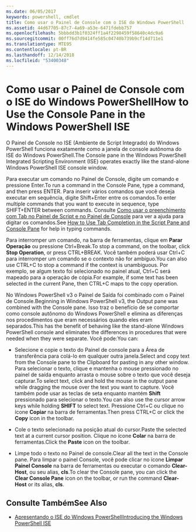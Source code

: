 ```yaml
---
ms.date: 06/05/2017
keywords: powershell, cmdlet
title: Como usar o Painel de Console com o ISE do Windows PowerShell
ms.assetid: 44d67705-87c7-4a69-a53e-6471fdebb757
ms.openlocfilehash: 5bbbdd3b1f0324ff1a4f2298459f58640c4dc9a6
ms.sourcegitcommit: 00ff76d7d9414fe585c04740b739b9cf14d711e1
ms.translationtype: MTE95
ms.contentlocale: pt-BR
ms.lasthandoff: 12/14/2018
ms.locfileid: "53400348"
---
```

# <a name="how-to-use-the-console-pane-in-the-windows-powershell-ise"></a><span data-ttu-id="3d38a-103">Como usar o Painel de Console com o ISE do Windows PowerShell</span><span class="sxs-lookup"><span data-stu-id="3d38a-103">How to Use the Console Pane in the Windows PowerShell ISE</span></span>

<span data-ttu-id="3d38a-104">O Painel de Console no ISE (Ambiente de Script Integrado) do Windows PowerShell funciona exatamente como a janela de console autônoma do ISE do Windows PowerShell.</span><span class="sxs-lookup"><span data-stu-id="3d38a-104">The Console pane in the Windows PowerShell Integrated Scripting Environment (ISE) operates exactly like the stand-alone Windows PowerShell ISE console window.</span></span>

<span data-ttu-id="3d38a-105">Para executar um comando no Painel de Console, digite um comando e pressione Enter.</span><span class="sxs-lookup"><span data-stu-id="3d38a-105">To run a command in the Console Pane, type a command, and then press ENTER.</span></span> <span data-ttu-id="3d38a-106">Para inserir vários comandos que você deseja executar em sequência, digite Shift+Enter entre os comandos.</span><span class="sxs-lookup"><span data-stu-id="3d38a-106">To enter multiple commands that you want to execute in sequence, type SHIFT+ENTER between commands.</span></span> <span data-ttu-id="3d38a-107">Consulte [Como usar o preenchimento com Tab no Painel de Script e no Painel de Console](How-to-Use-Tab-Completion-in-the-Script-Pane-and-Console-Pane.md) para ver a ajuda para digitar os comandos.</span><span class="sxs-lookup"><span data-stu-id="3d38a-107">See [How to Use Tab Completion in the Script Pane and Console Pane](How-to-Use-Tab-Completion-in-the-Script-Pane-and-Console-Pane.md) for help in typing commands.</span></span>

<span data-ttu-id="3d38a-108">Para interromper um comando, na barra de ferramentas, clique em **Parar Operação** ou pressione Ctrl+Break.</span><span class="sxs-lookup"><span data-stu-id="3d38a-108">To stop a command, on the toolbar, click **Stop Operation**, or press CTRL+BREAK.</span></span> <span data-ttu-id="3d38a-109">Você também poderá usar Ctrl+C para interromper um comando se o contexto não for ambíguo.</span><span class="sxs-lookup"><span data-stu-id="3d38a-109">You can also use CTRL+C to stop a command if the context is unambiguous.</span></span> <span data-ttu-id="3d38a-110">Por exemplo, se algum texto foi selecionado no painel atual, Ctrl+C será mapeado para a operação de cópia.</span><span class="sxs-lookup"><span data-stu-id="3d38a-110">For example, if some text has been selected in the current Pane, then CTRL+C maps to the copy operation.</span></span>

<span data-ttu-id="3d38a-111">No Windows PowerShell v3 o Painel de Saída foi combinado com o Painel de Console.</span><span class="sxs-lookup"><span data-stu-id="3d38a-111">Beginning in Windows PowerShell v3, the Output pane was combined with the Console pane.</span></span> <span data-ttu-id="3d38a-112">Isso traz o benefício de se comportar como console autônomo do Windows PowerShell e elimina as diferenças nos procedimentos que eram necessários quando eles eram separados.</span><span class="sxs-lookup"><span data-stu-id="3d38a-112">This has the benefit of behaving like the stand-alone Windows PowerShell console and eliminates the differences in procedures that were needed when they were separate.</span></span> <span data-ttu-id="3d38a-113">Você pode:</span><span class="sxs-lookup"><span data-stu-id="3d38a-113">You can:</span></span>

- <span data-ttu-id="3d38a-114">Selecione e copie o texto do Painel de console para a Área de transferência para colá-lo em qualquer outra janela.</span><span class="sxs-lookup"><span data-stu-id="3d38a-114">Select and copy text from the Console pane to the Clipboard for pasting in any other window.</span></span> <span data-ttu-id="3d38a-115">Para selecionar o texto, clique e mantenha o mouse pressionado no painel de saída enquanto arrasta o mouse sobre o texto que você deseja capturar.</span><span class="sxs-lookup"><span data-stu-id="3d38a-115">To select text, click and hold the mouse in the output pane while dragging the mouse over the text you want to capture.</span></span> <span data-ttu-id="3d38a-116">Você também pode usar as teclas de seta enquanto mantém **Shift** pressionado para selecionar o texto.</span><span class="sxs-lookup"><span data-stu-id="3d38a-116">You can also use the cursor arrow keys while holding **SHIFT** to select text.</span></span> <span data-ttu-id="3d38a-117">Pressione Ctrl+C ou clique no ícone **Copiar** na barra de ferramentas.</span><span class="sxs-lookup"><span data-stu-id="3d38a-117">Then press CTRL+C or click the **Copy** icon in the toolbar.</span></span>

- <span data-ttu-id="3d38a-118">Cole o texto selecionado na posição atual do cursor.</span><span class="sxs-lookup"><span data-stu-id="3d38a-118">Paste the selected text at a current cursor position.</span></span> <span data-ttu-id="3d38a-119">Clique no ícone **Colar** na barra de ferramentas.</span><span class="sxs-lookup"><span data-stu-id="3d38a-119">Click the **Paste** icon on the toolbar.</span></span>

- <span data-ttu-id="3d38a-120">Limpe todo o texto no Painel de console.</span><span class="sxs-lookup"><span data-stu-id="3d38a-120">Clear all the text in the Console pane.</span></span> <span data-ttu-id="3d38a-121">Para limpar o painel Console, você pode clicar no ícone **Limpar Painel Console** na barra de ferramentas ou executar o comando **Clear-Host**, ou seu alias, **cls**.</span><span class="sxs-lookup"><span data-stu-id="3d38a-121">To clear the Console pane, you can click the **Clear Console Pane** icon on the toolbar, or run the command **Clear-Host** or its alias, **cls**.</span></span>

## <a name="see-also"></a><span data-ttu-id="3d38a-122">Consulte Também</span><span class="sxs-lookup"><span data-stu-id="3d38a-122">See Also</span></span>

- [<span data-ttu-id="3d38a-123">Apresentando o ISE do Windows PowerShell</span><span class="sxs-lookup"><span data-stu-id="3d38a-123">Introducing the Windows PowerShell ISE</span></span>](Introducing-the-Windows-PowerShell-ISE.md)